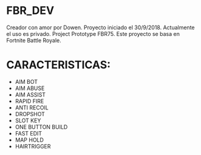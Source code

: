 # FBR_DEV
Creador con amor por Dowen. Proyecto iniciado el 30/9/2018. Actualmente el uso es privado. 
Project Prototype FBR75. Este proyecto se basa en Fortnite Battle Royale.

# CARACTERISTICAS:
* AIM BOT
* AIM ABUSE
* AIM ASSIST
* RAPID FIRE
* ANTI RECOIL
* DROPSHOT 
* SLOT KEY
* ONE BUTTON BUILD
* FAST EDIT
* MAP HOLD
* HAIRTRIGGER
